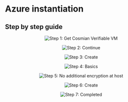 # Azure instantiation

## Step by step guide

<p align="center"><img src="/images/Azure/01.png" alt="Step 1: Get Cosmian Verifiable VM"></p>
<p align="center"><img src="/images/Azure/02.png" alt="Step 2: Continue" ></p>
<p align="center"><img src="/images/Azure/03.png" alt="Step 3: Create" ></p>
<p align="center"><img src="/images/Azure/04.png" alt="Step 4: Basics" ></p>
<p align="center"><img src="/images/Azure/05.png" alt="Step 5: No additional encryption at host" ></p>
<p align="center"><img src="/images/Azure/06.png" alt="Step 6: Create" ></p>
<p align="center"><img src="/images/Azure/07.png" alt="Step 7: Completed" ></p>
